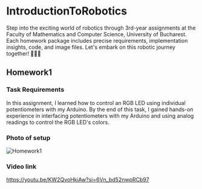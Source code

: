 # IntroductionToRobotics
Step into the exciting world of robotics through 3rd-year assignments at the Faculty of Mathematics and Computer Science, University of Bucharest. Each homework package includes precise requirements, implementation insights, code, and image files. Let's embark on this robotic journey together! 🚀🤖🔧

## Homework1  
### Task Requirements
In this assignment, I learned how to control an RGB LED using individual potentiometers with my Arduino. By the end of this task, I gained hands-on experience in interfacing potentiometers with my Arduino and using analog readings to control the RGB LED's colors.
### Photo of setup
![Homework1](https://github.com/AlexRatiu/IntroductionToRobotics/assets/117086170/d2fee5b3-a9bc-4dae-8a0f-edc5e45f4381)
### Video link
https://youtu.be/KW2QvoHkiAw?si=6Vn_bd52nwpRCb97
